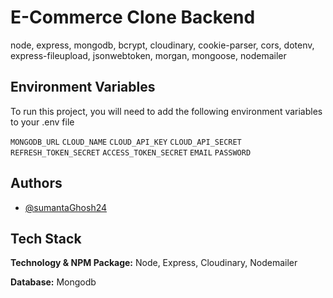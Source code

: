 # E-Commerce Clone Backend

node, express, mongodb, bcrypt, cloudinary, cookie-parser, cors, dotenv, express-fileupload, jsonwebtoken, morgan, mongoose, nodemailer


## Environment Variables

To run this project, you will need to add the following environment variables to your .env file

`MONGODB_URL`
`CLOUD_NAME`
`CLOUD_API_KEY`
`CLOUD_API_SECRET`
`REFRESH_TOKEN_SECRET`
`ACCESS_TOKEN_SECRET`
`EMAIL`
`PASSWORD`


## Authors

- [@sumantaGhosh24](https://www.github.com/sumantaGhosh24)


## Tech Stack

**Technology & NPM Package:** Node, Express, Cloudinary, Nodemailer

**Database:** Mongodb